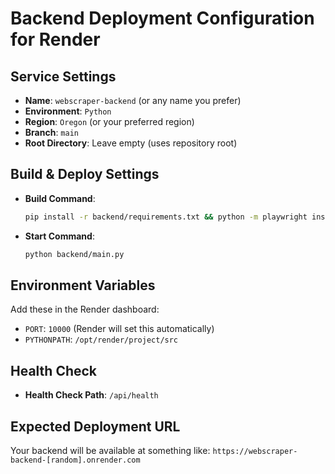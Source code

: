 # Backend Deployment Configuration for Render

## Service Settings
- **Name**: `webscraper-backend` (or any name you prefer)
- **Environment**: `Python`
- **Region**: `Oregon` (or your preferred region)
- **Branch**: `main`
- **Root Directory**: Leave empty (uses repository root)

## Build & Deploy Settings
- **Build Command**: 
  ```bash
  pip install -r backend/requirements.txt && python -m playwright install chromium
  ```

- **Start Command**: 
  ```bash
  python backend/main.py
  ```

## Environment Variables
Add these in the Render dashboard:
- `PORT`: `10000` (Render will set this automatically)
- `PYTHONPATH`: `/opt/render/project/src`

## Health Check
- **Health Check Path**: `/api/health`

## Expected Deployment URL
Your backend will be available at something like:
`https://webscraper-backend-[random].onrender.com`